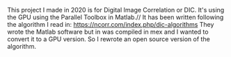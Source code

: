 This project I made in 2020 is for Digital Image Correlation or DIC. It's using the GPU using the Parallel Toolbox in Matlab.//
It has been written following the algorithm I read in: https://ncorr.com/index.php/dic-algorithms
They wrote the Matlab software but in was compiled in mex and I wanted to convert it to a GPU version.
So I rewrote an open source version of the algorithm.
